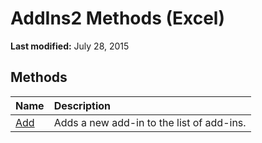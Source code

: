 
# AddIns2 Methods (Excel)

 **Last modified:** July 28, 2015


## Methods



|**Name**|**Description**|
|:-----|:-----|
| [Add](c313e123-9917-f002-bded-cff50085002b.md)|Adds a new add-in to the list of add-ins.|
